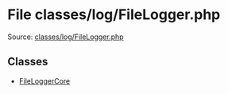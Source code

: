 File classes/log/FileLogger.php
=========

Source: [classes/log/FileLogger.php](https://github.com/PrestaShop/PrestaShop/blob/1.6.0.2/classes/log/FileLogger.php)


Classes
-------

* [FileLoggerCore](class.FileLoggerCore.md)

